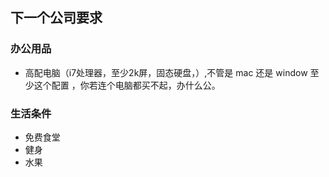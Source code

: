 ## 下一个公司要求
### 办公用品
- 高配电脑（i7处理器，至少2k屏，固态硬盘，）,不管是 mac 还是 window 至少这个配置 ，你若连个电脑都买不起，办什么公。


### 生活条件
- 免费食堂
- 健身
- 水果